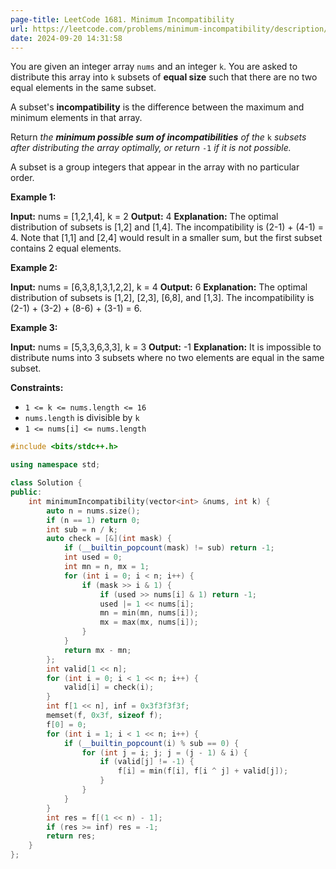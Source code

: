 ```yaml
---
page-title: LeetCode 1681. Minimum Incompatibility
url: https://leetcode.com/problems/minimum-incompatibility/description/
date: 2024-09-20 14:31:58
---
```

You are given an integer array `nums`​​​ and an integer `k`. You are asked to distribute this array into `k` subsets of **equal size** such that there are no two equal elements in the same subset.

A subset's **incompatibility** is the difference between the maximum and minimum elements in that array.

Return *the **minimum possible sum of incompatibilities** of the* `k` *subsets after distributing the array optimally, or return* `-1` *if it is not possible.*

A subset is a group integers that appear in the array with no particular order.

**Example 1:**

**Input:** nums = \[1,2,1,4\], k = 2
**Output:** 4
**Explanation:** The optimal distribution of subsets is \[1,2\] and \[1,4\].
The incompatibility is (2-1) + (4-1) = 4.
Note that \[1,1\] and \[2,4\] would result in a smaller sum, but the first subset contains 2 equal elements.

**Example 2:**

**Input:** nums = \[6,3,8,1,3,1,2,2\], k = 4
**Output:** 6
**Explanation:** The optimal distribution of subsets is \[1,2\], \[2,3\], \[6,8\], and \[1,3\].
The incompatibility is (2-1) + (3-2) + (8-6) + (3-1) = 6.

**Example 3:**

**Input:** nums = \[5,3,3,6,3,3\], k = 3
**Output:** -1
**Explanation:** It is impossible to distribute nums into 3 subsets where no two elements are equal in the same subset.

**Constraints:**

-   `1 <= k <= nums.length <= 16`
-   `nums.length` is divisible by `k`
-   `1 <= nums[i] <= nums.length`

```cpp
#include <bits/stdc++.h>

using namespace std;

class Solution {
public:
    int minimumIncompatibility(vector<int> &nums, int k) {
        auto n = nums.size();
        if (n == 1) return 0;
        int sub = n / k;
        auto check = [&](int mask) {
            if (__builtin_popcount(mask) != sub) return -1;
            int used = 0;
            int mn = n, mx = 1;
            for (int i = 0; i < n; i++) {
                if (mask >> i & 1) {
                    if (used >> nums[i] & 1) return -1;
                    used |= 1 << nums[i];
                    mn = min(mn, nums[i]);
                    mx = max(mx, nums[i]);
                }
            }
            return mx - mn;
        };
        int valid[1 << n];
        for (int i = 0; i < 1 << n; i++) {
            valid[i] = check(i);
        }
        int f[1 << n], inf = 0x3f3f3f3f;
        memset(f, 0x3f, sizeof f);
        f[0] = 0;
        for (int i = 1; i < 1 << n; i++) {
            if (__builtin_popcount(i) % sub == 0) {
                for (int j = i; j; j = (j - 1) & i) {
                    if (valid[j] != -1) {
                        f[i] = min(f[i], f[i ^ j] + valid[j]);
                    }
                }
            }
        }
        int res = f[(1 << n) - 1];
        if (res >= inf) res = -1;
        return res;
    }
};
```